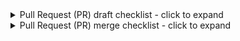<!--
Replace this text, including the symbols above and below it, with descriptive text about
the change you are proposing. Please include a reference to any issues addressed or
resolved in that text, for example "resolves #1".
-->

<!--
IMPORTANT: As a contributor, we would like as much help as you can offer, but we only
expect you to complete the steps in the "PR draft checklist" below. Maintainers are
willing and ready to help pick it up from there!

Please start by opening this Pull Request as a "draft". You can do this by
clicking the arrow on the right side of the green "Create pull request" button. While
your pull request is in "draft" state, maintainers will assume the PR isn't ready for
their attention unless they are specifically summoned using GitHub's @ system.

Follow the draft checklist below to move the PR out of draft state. If you accidentally
created the PR as a non-draft, don't worry, you can still change it to a draft using the
"Convert to draft" button on  the right side panel under the "Reviewers" section.
-->

<details><summary>Pull Request (PR) draft checklist - click to expand</summary>

- [ ] Please review our
      [contributing documentation](https://earthaccess.readthedocs.io/en/latest/contributing/)
      before getting started.
- [ ] Ensure an issue exists representing the problem being solved in this PR.
- [ ] Populate a descriptive title. For example, instead of "Updated README.md", use a
      title such as "Add testing details to the contributor section of the README".
      Example PRs: [#763](https://github.com/nsidc/earthaccess/pull/763)
- [ ] Populate the body of the pull request with:
    - A clear description of the change you are proposing.
    - Links to any issues resolved by this PR with text in the PR description, for
      example `closes #1`. See
      [GitHub docs - Linking a pull request to an issue](https://docs.github.com/en/issues/tracking-your-work-with-issues/linking-a-pull-request-to-an-issue).
- [ ] Update `CHANGELOG.md` with details about your change in a section titled
      `## Unreleased`. If such a section does not exist, please create one. Follow
      [Common Changelog](https://common-changelog.org/) for your additions.[Click on this to see an example PR](https://github.com/nsidc/earthaccess/pull/763#event-14296896566)
- [ ] Update the documentation and/or the `README.md` with details of changes to the
      earthaccess interface, if any. Consider new environment variables, function names,
      decorators, etc.

Click the "Ready for review" button at the bottom of the "Conversation" tab in GitHub
once these requirements are fulfilled. Don't worry if you see any test failures in
GitHub at this point!

</details>

<details><summary>Pull Request (PR) merge checklist - click to expand</summary>

Please do your best to complete these requirements! If you need help with any of these
requirements, you can ping the `@nsidc/earthaccess-support` team in a comment and we
will help you out!

- [ ] Add unit tests for any new features.
- [ ] Apply formatting and linting autofixes. You can add a GitHub comment in this Pull
      Request containing "pre-commit.ci autofix" to automate this.
- [ ] Ensure all automated PR checks (seen at the bottom of the "conversation" tab) pass.
- [ ] Get at least one approving review.

</details>
